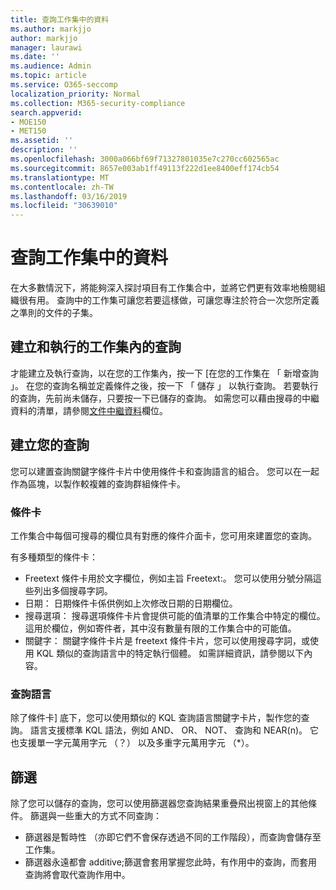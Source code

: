 ```yaml
---
title: 查詢工作集中的資料
ms.author: markjjo
author: markjjo
manager: laurawi
ms.date: ''
ms.audience: Admin
ms.topic: article
ms.service: O365-seccomp
localization_priority: Normal
ms.collection: M365-security-compliance
search.appverid:
- MOE150
- MET150
ms.assetid: ''
description: ''
ms.openlocfilehash: 3000a066bf69f71327801035e7c270cc602565ac
ms.sourcegitcommit: 8657e003ab1ff49113f222d1ee8400eff174cb54
ms.translationtype: MT
ms.contentlocale: zh-TW
ms.lasthandoff: 03/16/2019
ms.locfileid: "30639010"
---
```

# <a name="query-the-data-in-a-working-set"></a>查詢工作集中的資料

在大多數情況下，將能夠深入探討項目有工作集合中，並將它們更有效率地檢閱組織很有用。 查詢中的工作集可讓您若要這樣做，可讓您專注於符合一次您所定義之準則的文件的子集。

## <a name="creating-and-running-a-query-within-a-working-set"></a>建立和執行的工作集內的查詢

才能建立及執行查詢，以在您的工作集內，按一下 [在您的工作集在 「 新增查詢 」。 在您的查詢名稱並定義條件之後，按一下 「 儲存 」 以執行查詢。 若要執行的查詢，先前尚未儲存，只要按一下已儲存的查詢。 如需您可以藉由搜尋的中繼資料的清單，請參閱[文件中繼資料](document-metadata-fields.md)欄位。

## <a name="building-your-query"></a>建立您的查詢

您可以建置查詢關鍵字條件卡片中使用條件卡和查詢語言的組合。 您可以在一起作為區塊，以製作較複雜的查詢群組條件卡。

### <a name="condition-card"></a>條件卡

工作集合中每個可搜尋的欄位具有對應的條件介面卡，您可用來建置您的查詢。

有多種類型的條件卡：
- Freetext 條件卡用於文字欄位，例如主旨 Freetext:。 您可以使用分號分隔這些列出多個搜尋字詞。
- 日期： 日期條件卡係供例如上次修改日期的日期欄位。
- 搜尋選項： 搜尋選項條件卡片會提供可能的值清單的工作集合中特定的欄位。 這用於欄位，例如寄件者，其中沒有數量有限的工作集合中的可能值。
- 關鍵字： 關鍵字條件卡片是 freetext 條件卡片，您可以使用搜尋字詞，或使用 KQL 類似的查詢語言中的特定執行個體。 如需詳細資訊，請參閱以下內容。

### <a name="query-language"></a>查詢語言

除了條件卡] 底下，您可以使用類似的 KQL 查詢語言關鍵字卡片，製作您的查詢。 語言支援標準 KQL 語法，例如 AND、 OR、 NOT、 查詢和 NEAR(n)。 它也支援單一字元萬用字元 （？） 以及多重字元萬用字元 （*）。

## <a name="filter"></a>篩選

除了您可以儲存的查詢，您可以使用篩選器您查詢結果重疊飛出視窗上的其他條件。 篩選與一些重大的方式不同查詢：
- 篩選器是暫時性 （亦即它們不會保存透過不同的工作階段），而查詢會儲存至工作集。
- 篩選器永遠都會 additive;篩選會套用掌握您此時，有作用中的查詢，而套用查詢將會取代查詢作用中。